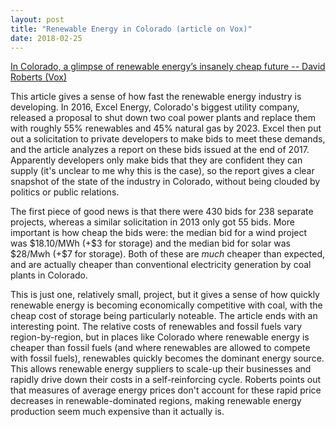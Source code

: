 ```yaml
---
layout: post
title: "Renewable Energy in Colorado (article on Vox)"
date: 2018-02-25
---
```


<p><a href="https://www.vox.com/energy-and-environment/2018/1/16/16895594/colorado-renewable-energy-future">In Colorado, a glimpse of renewable energy’s insanely cheap future -- David Roberts (Vox)</a></p>

<p>This article gives a sense of how fast the renewable energy industry is developing. In 2016, Excel Energy, Colorado's biggest utility company, released a proposal to shut down two coal power plants and replace them with roughly 55% renewables and 45% natural gas by 2023. Excel then put out a solicitation to private developers to make bids to meet these demands, and the article analyzes a report on these bids issued at the end of 2017. Apparently developers only make bids that they are confident they can supply (it's unclear to me why this is the case), so the report gives a clear snapshot of the state of the industry in Colorado, without being clouded by politics or public relations.</p> 

<p>The first piece of good news is that there were 430 bids for 238 separate projects, whereas a similar solicitation in 2013 only got 55 bids. More important is how cheap the bids were: the median bid for a wind project was $18.10/MWh (+$3 for storage) and the median bid for solar was $28/Mwh (+$7 for storage). Both of these are <i>much</i> cheaper than expected, and are actually cheaper than conventional electricity generation by coal plants in Colorado.</p>

<p>This is just one, relatively small, project, but it gives a sense of how quickly renewable energy is becoming economically competitive with coal, with the cheap cost of storage being particularly noteable. The article ends with an interesting point. The relative costs of renewables and fossil fuels vary region-by-region, but in places like Colorado where renewable energy is cheaper than fossil fuels (and where renewables are allowed to compete with fossil fuels), renewables quickly becomes the dominant energy source. This allows renewable energy suppliers to scale-up their businesses and rapidly drive down their costs in a self-reinforcing cycle. Roberts points out that measures of average energy prices don't account for these rapid price decreases in renewable-dominated regions, making renewable energy production seem much expensive than it actually is.</p>














